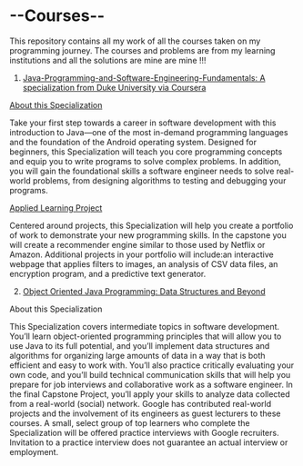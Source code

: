 # --Courses--
This repository contains all my work of all the courses taken on my programming journey. The courses and problems are from my learning institutions and all the solutions are mine are mine !!!

1. [Java-Programming-and-Software-Engineering-Fundamentals: A specialization from Duke University via Coursera](https://github.com/Allos111/--Courses--/tree/main/Java-Programming-And-Software-Engineering-Fundementals)

  [About this Specialization](https://www.coursera.org/specializations/java-programming?)

Take your first step towards a career in software development with this introduction to Java—one of the most in-demand programming languages and the foundation of the Android operating system. Designed for beginners, this Specialization will teach you core programming concepts and equip you to write programs to solve complex problems. In addition, you will gain the foundational skills a software engineer needs to solve real-world problems, from designing algorithms to testing and debugging your programs.

[Applied Learning Project](https://www.coursera.org/specializations/java-programming?)

Centered around projects, this Specialization will help you create a portfolio of work to demonstrate your new programming skills. In the capstone you will create a recommender engine similar to those used by Netflix or Amazon. Additional projects in your portfolio will include:an interactive webpage that applies filters to images, an analysis of CSV data files, an encryption program, and a predictive text generator.

2. [Object Oriented Java Programming: Data Structures and Beyond](https://www.coursera.org/specializations/java-object-oriented)

About this Specialization

This Specialization covers intermediate topics in software development. You’ll learn object-oriented programming principles that will allow you to use Java to its full potential, and you’ll implement data structures and algorithms for organizing large amounts of data in a way that is both efficient and easy to work with. You’ll also practice critically evaluating your own code, and you’ll build technical communication skills that will help you prepare for job interviews and collaborative work as a software engineer. In the final Capstone Project, you’ll apply your skills to analyze data collected from a real-world (social) network. Google has contributed real-world projects and the involvement of its engineers as guest lecturers to these courses. A small, select group of top learners who complete the Specialization will be offered practice interviews with Google recruiters.  Invitation to a practice interview does not guarantee an actual interview or employment. 
